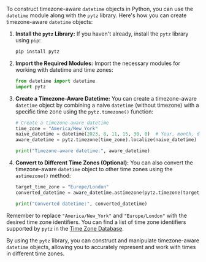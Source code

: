 To construct timezone-aware `datetime` objects in Python, you can use the `datetime` module along with the `pytz` library. Here's how you can create timezone-aware `datetime` objects:

1. **Install the `pytz` Library:**
   If you haven't already, install the `pytz` library using `pip`:

   ```bash
   pip install pytz
   ```

2. **Import the Required Modules:**
   Import the necessary modules for working with datetime and time zones:

   ```python
   from datetime import datetime
   import pytz
   ```

3. **Create a Timezone-Aware Datetime:**
   You can create a timezone-aware `datetime` object by combining a naive `datetime` (without timezone) with a specific time zone using the `pytz.timezone()` function:

   ```python
   # Create a timezone-aware datetime
   time_zone = "America/New_York"
   naive_datetime = datetime(2023, 8, 11, 15, 30, 0)  # Year, month, day, hour, minute, second
   aware_datetime = pytz.timezone(time_zone).localize(naive_datetime)

   print("Timezone-aware datetime:", aware_datetime)
   ```

4. **Convert to Different Time Zones (Optional):**
   You can also convert the timezone-aware `datetime` object to other time zones using the `astimezone()` method:

   ```python
   target_time_zone = "Europe/London"
   converted_datetime = aware_datetime.astimezone(pytz.timezone(target_time_zone))

   print("Converted datetime:", converted_datetime)
   ```

Remember to replace `"America/New_York"` and `"Europe/London"` with the desired time zone identifiers. You can find a list of time zone identifiers supported by `pytz` in the [Time Zone Database](https://en.wikipedia.org/wiki/List_of_tz_database_time_zones).

By using the `pytz` library, you can construct and manipulate timezone-aware `datetime` objects, allowing you to accurately represent and work with times in different time zones.
